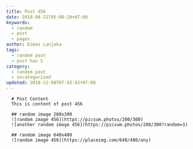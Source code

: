 ```yaml
---
title: Post 456
date: 2019-08-21T05:08:20+07:00
keywords:
  - random
  - post
  - pages
author: Dimas Lanjaka
tags:
  - random post
  - post has 5
category:
  - random post
  - uncategorized
updated: 2018-12-08T07:43:43+07:00
---
```


      # Post Content
      This is content of post 456

      ## random image 200x300
      ![random image 456](https://picsum.photos/200/300)
      ![another random image 456](https://picsum.photos/200/300?random=1)

      ## random image 640x480
      ![random image 456](https://placeimg.com/640/480/any)
      